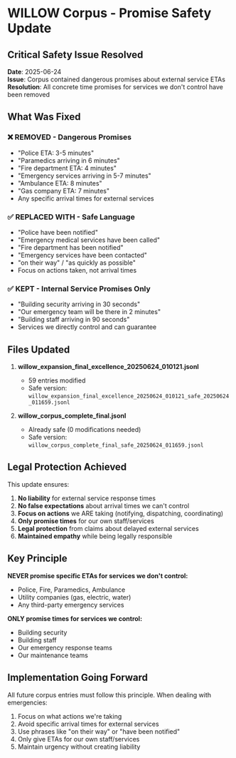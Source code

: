 # WILLOW Corpus - Promise Safety Update

## Critical Safety Issue Resolved

**Date**: 2025-06-24  
**Issue**: Corpus contained dangerous promises about external service ETAs  
**Resolution**: All concrete time promises for services we don't control have been removed

## What Was Fixed

### ❌ REMOVED - Dangerous Promises
- "Police ETA: 3-5 minutes"
- "Paramedics arriving in 6 minutes"  
- "Fire department ETA: 4 minutes"
- "Emergency services arriving in 5-7 minutes"
- "Ambulance ETA: 8 minutes"
- "Gas company ETA: 7 minutes"
- Any specific arrival times for external services

### ✅ REPLACED WITH - Safe Language
- "Police have been notified"
- "Emergency medical services have been called"
- "Fire department has been notified"
- "Emergency services have been contacted"
- "on their way" / "as quickly as possible"
- Focus on actions taken, not arrival times

### ✅ KEPT - Internal Service Promises Only
- "Building security arriving in 30 seconds"
- "Our emergency team will be there in 2 minutes"
- "Building staff arriving in 90 seconds"
- Services we directly control and can guarantee

## Files Updated

1. **willow_expansion_final_excellence_20250624_010121.jsonl**
   - 59 entries modified
   - Safe version: `willow_expansion_final_excellence_20250624_010121_safe_20250624_011659.jsonl`

2. **willow_corpus_complete_final.jsonl**
   - Already safe (0 modifications needed)
   - Safe version: `willow_corpus_complete_final_safe_20250624_011659.jsonl`

## Legal Protection Achieved

This update ensures:
1. **No liability** for external service response times
2. **No false expectations** about arrival times we can't control
3. **Focus on actions** we ARE taking (notifying, dispatching, coordinating)
4. **Only promise times** for our own staff/services
5. **Legal protection** from claims about delayed external services
6. **Maintained empathy** while being legally responsible

## Key Principle

**NEVER promise specific ETAs for services we don't control:**
- Police, Fire, Paramedics, Ambulance
- Utility companies (gas, electric, water)  
- Any third-party emergency services

**ONLY promise times for services we control:**
- Building security
- Building staff
- Our emergency response teams
- Our maintenance teams

## Implementation Going Forward

All future corpus entries must follow this principle. When dealing with emergencies:
1. Focus on what actions we're taking
2. Avoid specific arrival times for external services
3. Use phrases like "on their way" or "have been notified"
4. Only give ETAs for our own staff/services
5. Maintain urgency without creating liability